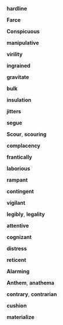 **hardline**

**Farce** 

**Conspicuous** 

**manipulative**

**virility**

**ingrained**

**gravitate** 

**bulk** 

**insulation**

**jitters**  

**segue**

**Scour**, **scouring**  

**complacency** 

**frantically**  

**laborious**

**rampant**  

**contingent**

**vigilant**  

**legibly**, **legality**  

**attentive**  

**cognizant**

**distress**  

**reticent**  

**Alarming** 

**Anthem**, **anathema**  

**contrary**, **contrarian**  

**cushion**  

**materialize**
